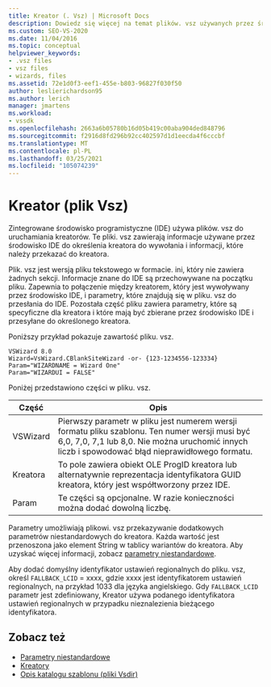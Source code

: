 ```yaml
---
title: Kreator (. Vsz) | Microsoft Docs
description: Dowiedz się więcej na temat plików. vsz używanych przez środowisko IDE do uruchamiania kreatorów. Pliki zawierają informacje o tym, który Kreator jest wywoływany i co należy przekazać do kreatora.
ms.custom: SEO-VS-2020
ms.date: 11/04/2016
ms.topic: conceptual
helpviewer_keywords:
- .vsz files
- vsz files
- wizards, files
ms.assetid: 72e1d0f3-eef1-455e-b803-96827f030f50
author: leslierichardson95
ms.author: lerich
manager: jmartens
ms.workload:
- vssdk
ms.openlocfilehash: 2663a6b05780b16d05b419c00aba904ded848796
ms.sourcegitcommit: f2916d8fd296b92cc402597d1d1eecda4f6cccbf
ms.translationtype: MT
ms.contentlocale: pl-PL
ms.lasthandoff: 03/25/2021
ms.locfileid: "105074239"
---
```

# <a name="wizard-vsz-file"></a>Kreator (plik Vsz)

Zintegrowane środowisko programistyczne (IDE) używa plików. vsz do uruchamiania kreatorów. Te pliki. vsz zawierają informacje używane przez środowisko IDE do określenia kreatora do wywołania i informacji, które należy przekazać do kreatora.

Plik. vsz jest wersją pliku tekstowego w formacie. ini, który nie zawiera żadnych sekcji. Informacje znane do IDE są przechowywane na początku pliku. Zapewnia to połączenie między kreatorem, który jest wywoływany przez środowisko IDE, i parametry, które znajdują się w pliku. vsz do przesłania do IDE. Pozostała część pliku zawiera parametry, które są specyficzne dla kreatora i które mają być zbierane przez środowisko IDE i przesyłane do określonego kreatora.

Poniższy przykład pokazuje zawartość pliku. vsz.

```
VSWizard 8.0
Wizard=VsWizard.CBlankSiteWizard -or- {123-1234556-123334}
Param="WIZARDNAME = Wizard One"
Param="WIZARDUI = FALSE"
```

Poniżej przedstawiono części w pliku. vsz.

|Część|Opis|
|----------|-----------------|
|VSWizard|Pierwszy parametr w pliku jest numerem wersji formatu pliku szablonu. Ten numer wersji musi być 6,0, 7,0, 7,1 lub 8,0. Nie można uruchomić innych liczb i spowodować błąd nieprawidłowego formatu.|
|Kreatora|To pole zawiera obiekt OLE ProgID kreatora lub alternatywnie reprezentacja identyfikatora GUID kreatora, który jest współtworzony przez IDE.|
|Param|Te części są opcjonalne. W razie konieczności można dodać dowolną liczbę.|

Parametry umożliwiają plikowi. vsz przekazywanie dodatkowych parametrów niestandardowych do kreatora. Każda wartość jest przenoszona jako element String w tablicy wariantów do kreatora. Aby uzyskać więcej informacji, zobacz [parametry niestandardowe](../../extensibility/internals/custom-parameters.md).

Aby dodać domyślny identyfikator ustawień regionalnych do pliku. vsz, określ `FALLBACK_LCID` = xxxx, gdzie xxxx jest identyfikatorem ustawień regionalnych, na przykład 1033 dla języka angielskiego. Gdy `FALLBACK_LCID` parametr jest zdefiniowany, Kreator używa podanego identyfikatora ustawień regionalnych w przypadku nieznalezienia bieżącego identyfikatora.

## <a name="see-also"></a>Zobacz też

- [Parametry niestandardowe](../../extensibility/internals/custom-parameters.md)
- [Kreatory](../../extensibility/internals/wizards.md)
- [Opis katalogu szablonu (pliki Vsdir)](../../extensibility/internals/template-directory-description-dot-vsdir-files.md)
